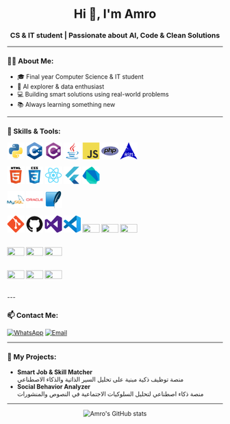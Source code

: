 <h1 align="center">Hi 👋, I'm Amro</h1>
<h3 align="center">CS & IT student | Passionate about AI, Code & Clean Solutions</h3>

---

### 👨‍💻 About Me:
- 🎓 Final year Computer Science & IT student  
- 🤖 AI explorer & data enthusiast  
- 💻 Building smart solutions using real-world problems  
- 📚 Always learning something new  

---

### 🧠 Skills & Tools:
<p align="left" dir="auto">
  <a target="_blank" rel="noopener noreferrer nofollow" href="https://raw.githubusercontent.com/devicons/devicon/master/icons/python/python-original.svg"><img src="https://raw.githubusercontent.com/devicons/devicon/master/icons/python/python-original.svg" width="40" height="40" style="max-width: 100%; height: auto; max-height: 40px;"></a>
  <a target="_blank" rel="noopener noreferrer nofollow" href="https://raw.githubusercontent.com/devicons/devicon/master/icons/cplusplus/cplusplus-original.svg"><img src="https://raw.githubusercontent.com/devicons/devicon/master/icons/cplusplus/cplusplus-original.svg" width="40" height="40" style="max-width: 100%; height: auto; max-height: 40px;"></a>
  <a target="_blank" rel="noopener noreferrer nofollow" href="https://raw.githubusercontent.com/devicons/devicon/master/icons/csharp/csharp-original.svg"><img src="https://raw.githubusercontent.com/devicons/devicon/master/icons/csharp/csharp-original.svg" width="40" height="40" style="max-width: 100%; height: auto; max-height: 40px;"></a>
  <a target="_blank" rel="noopener noreferrer nofollow" href="https://raw.githubusercontent.com/devicons/devicon/master/icons/java/java-original.svg"><img src="https://raw.githubusercontent.com/devicons/devicon/master/icons/java/java-original.svg" width="40" height="40" style="max-width: 100%; height: auto; max-height: 40px;"></a>
  <a target="_blank" rel="noopener noreferrer nofollow" href="https://raw.githubusercontent.com/devicons/devicon/master/icons/javascript/javascript-original.svg"><img src="https://raw.githubusercontent.com/devicons/devicon/master/icons/javascript/javascript-original.svg" width="40" height="40" style="max-width: 100%; height: auto; max-height: 40px;"></a>
  <a target="_blank" rel="noopener noreferrer nofollow" href="https://raw.githubusercontent.com/devicons/devicon/master/icons/php/php-original.svg"><img src="https://raw.githubusercontent.com/devicons/devicon/master/icons/php/php-original.svg" width="40" height="40" style="max-width: 100%; height: auto; max-height: 40px;"></a>
  <a target="_blank" rel="noopener noreferrer nofollow" href="https://raw.githubusercontent.com/devicons/devicon/master/icons/assembly/assembly-original.svg"><img src="https://raw.githubusercontent.com/devicons/devicon/master/icons/assembly/assembly-original.svg" width="40" height="40" style="max-width: 100%; height: auto; max-height: 40px;"></a>
  
  <a target="_blank" rel="noopener noreferrer nofollow" href="https://raw.githubusercontent.com/devicons/devicon/master/icons/html5/html5-original-wordmark.svg"><img src="https://raw.githubusercontent.com/devicons/devicon/master/icons/html5/html5-original-wordmark.svg" width="40" height="40" style="max-width: 100%; height: auto; max-height: 40px;"></a>
  <a target="_blank" rel="noopener noreferrer nofollow" href="https://raw.githubusercontent.com/devicons/devicon/master/icons/css3/css3-original-wordmark.svg"><img src="https://raw.githubusercontent.com/devicons/devicon/master/icons/css3/css3-original-wordmark.svg" width="40" height="40" style="max-width: 100%; height: auto; max-height: 40px;"></a>
  <a target="_blank" rel="noopener noreferrer nofollow" href="https://raw.githubusercontent.com/devicons/devicon/master/icons/react/react-original.svg"><img src="https://raw.githubusercontent.com/devicons/devicon/master/icons/react/react-original.svg" width="40" height="40" style="max-width: 100%; height: auto; max-height: 40px;"></a>
  <a target="_blank" rel="noopener noreferrer nofollow" href="https://raw.githubusercontent.com/devicons/devicon/master/icons/flutter/flutter-original.svg"><img src="https://raw.githubusercontent.com/devicons/devicon/master/icons/flutter/flutter-original.svg" width="40" height="40" style="max-width: 100%; height: auto; max-height: 40px;"></a>
  <a target="_blank" rel="noopener noreferrer nofollow" href="https://raw.githubusercontent.com/devicons/devicon/master/icons/dart/dart-original.svg"><img src="https://raw.githubusercontent.com/devicons/devicon/master/icons/dart/dart-original.svg" width="40" height="40" style="max-width: 100%; height: auto; max-height: 40px;"></a>
  
  <a target="_blank" rel="noopener noreferrer nofollow" href="https://raw.githubusercontent.com/devicons/devicon/master/icons/mysql/mysql-original-wordmark.svg"><img src="https://raw.githubusercontent.com/devicons/devicon/master/icons/mysql/mysql-original-wordmark.svg" width="40" height="40" style="max-width: 100%; height: auto; max-height: 40px;"></a>
  <a target="_blank" rel="noopener noreferrer nofollow" href="https://raw.githubusercontent.com/devicons/devicon/master/icons/oracle/oracle-original.svg"><img src="https://raw.githubusercontent.com/devicons/devicon/master/icons/oracle/oracle-original.svg" width="40" height="40" style="max-width: 100%; height: auto; max-height: 40px;"></a>
  <a target="_blank" rel="noopener noreferrer nofollow" href="https://raw.githubusercontent.com/devicons/devicon/master/icons/sqlite/sqlite-original.svg"><img src="https://raw.githubusercontent.com/devicons/devicon/master/icons/sqlite/sqlite-original.svg" width="40" height="40" style="max-width: 100%; height: auto; max-height: 40px;"></a>
  
  <a target="_blank" rel="noopener noreferrer nofollow" href="https://raw.githubusercontent.com/devicons/devicon/master/icons/git/git-original.svg"><img src="https://raw.githubusercontent.com/devicons/devicon/master/icons/git/git-original.svg" width="40" height="40" style="max-width: 100%; height: auto; max-height: 40px;"></a>
  <a target="_blank" rel="noopener noreferrer nofollow" href="https://raw.githubusercontent.com/devicons/devicon/master/icons/github/github-original.svg"><img src="https://raw.githubusercontent.com/devicons/devicon/master/icons/github/github-original.svg" width="40" height="40" style="max-width: 100%; height: auto; max-height: 40px;"></a>
  <a target="_blank" rel="noopener noreferrer nofollow" href="https://raw.githubusercontent.com/devicons/devicon/master/icons/visualstudio/visualstudio-plain.svg"><img src="https://raw.githubusercontent.com/devicons/devicon/master/icons/visualstudio/visualstudio-plain.svg" width="40" height="40" style="max-width: 100%; height: auto; max-height: 40px;"></a>
  <a target="_blank" rel="noopener noreferrer nofollow" href="https://raw.githubusercontent.com/devicons/devicon/master/icons/vscode/vscode-original.svg"><img src="https://raw.githubusercontent.com/devicons/devicon/master/icons/vscode/vscode-original.svg" width="40" height="40" style="max-width: 100%; height: auto; max-height: 40px;"></a>
  <a target="_blank" rel="noopener noreferrer nofollow" href="https://camo.githubusercontent.com/c99c09503bff8638c1883c41f4e772f86ee6c6226961b4849eb4a08889838706/68747470733a2f2f63646e2e6a7364656c6976722e6e65742f67682f64657669636f6e732f64657669636f6e2f69636f6e732f616e61636f6e64612f616e61636f6e64612d6f726967696e616c2e737667"><img src="https://camo.githubusercontent.com/c99c09503bff8638c1883c41f4e772f86ee6c6226961b4849eb4a08889838706/68747470733a2f2f63646e2e6a7364656c6976722e6e65742f67682f64657669636f6e732f64657669636f6e2f69636f6e732f616e61636f6e64612f616e61636f6e64612d6f726967696e616c2e737667" width="40" height="40" data-canonical-src="https://cdn.jsdelivr.net/gh/devicons/devicon/icons/anaconda/anaconda-original.svg" style="max-width: 100%; height: auto; max-height: 40px;"></a>
  <a target="_blank" rel="noopener noreferrer nofollow" href="https://camo.githubusercontent.com/f91287c9aac55623bc37ceb651ac35b7efb56e422019a3bb59328328a09edf9f/68747470733a2f2f63646e2e6a7364656c6976722e6e65742f67682f64657669636f6e732f64657669636f6e2f69636f6e732f6c696e75782f6c696e75782d6f726967696e616c2e737667"><img src="https://camo.githubusercontent.com/f91287c9aac55623bc37ceb651ac35b7efb56e422019a3bb59328328a09edf9f/68747470733a2f2f63646e2e6a7364656c6976722e6e65742f67682f64657669636f6e732f64657669636f6e2f69636f6e732f6c696e75782f6c696e75782d6f726967696e616c2e737667" width="40" height="40" data-canonical-src="https://cdn.jsdelivr.net/gh/devicons/devicon/icons/linux/linux-original.svg" style="max-width: 100%; height: auto; max-height: 40px;"></a>
  <a target="_blank" rel="noopener noreferrer nofollow" href="https://camo.githubusercontent.com/e0eefb9cad563671713a927f417044f3ea2520d828f76317073eab7444915c1e/68747470733a2f2f75706c6f61642e77696b696d656469612e6f72672f77696b6970656469612f636f6d6d6f6e732f332f33382f4a7570797465725f6c6f676f2e737667"><img src="https://camo.githubusercontent.com/e0eefb9cad563671713a927f417044f3ea2520d828f76317073eab7444915c1e/68747470733a2f2f75706c6f61642e77696b696d656469612e6f72672f77696b6970656469612f636f6d6d6f6e732f332f33382f4a7570797465725f6c6f676f2e737667" width="40" height="40" data-canonical-src="https://upload.wikimedia.org/wikipedia/commons/3/38/Jupyter_logo.svg" style="max-width: 100%; height: auto; max-height: 40px;"></a>
  
  <a target="_blank" rel="noopener noreferrer nofollow" href="https://camo.githubusercontent.com/10ef74dfa95f72dd64d1684a5b158777ec3caea9bcbbac2aa1af0ce8c2d5f473/68747470733a2f2f68756767696e67666163652e636f2f66726f6e742f6173736574732f68756767696e67666163655f6c6f676f2e737667"><img src="https://camo.githubusercontent.com/10ef74dfa95f72dd64d1684a5b158777ec3caea9bcbbac2aa1af0ce8c2d5f473/68747470733a2f2f68756767696e67666163652e636f2f66726f6e742f6173736574732f68756767696e67666163655f6c6f676f2e737667" width="40" height="40" data-canonical-src="https://huggingface.co/front/assets/huggingface_logo.svg" style="max-width: 100%; height: auto; max-height: 40px;"></a>
  <a target="_blank" rel="noopener noreferrer nofollow" href="https://camo.githubusercontent.com/7891c5453be1d442f62ac0fb92f49a3f662db9a2320142756a6a0fe615bf2950/68747470733a2f2f75706c6f61642e77696b696d656469612e6f72672f77696b6970656469612f636f6d6d6f6e732f7468756d622f312f31622f476f6f676c655f436f6c61626f7261746f72795f4c6f676f2e7376672f37363870782d476f6f676c655f436f6c61626f7261746f72795f4c6f676f2e7376672e706e67"><img src="https://camo.githubusercontent.com/7891c5453be1d442f62ac0fb92f49a3f662db9a2320142756a6a0fe615bf2950/68747470733a2f2f75706c6f61642e77696b696d656469612e6f72672f77696b6970656469612f636f6d6d6f6e732f7468756d622f312f31622f476f6f676c655f436f6c61626f7261746f72795f4c6f676f2e7376672f37363870782d476f6f676c655f436f6c61626f7261746f72795f4c6f676f2e7376672e706e67" width="40" height="40" data-canonical-src="https://upload.wikimedia.org/wikipedia/commons/thumb/1/1b/Google_Colaboratory_Logo.svg/768px-Google_Colaboratory_Logo.svg.png" style="max-width: 100%; height: auto; max-height: 40px;"></a>
  <a target="_blank" rel="noopener noreferrer nofollow" href="https://camo.githubusercontent.com/319c662ff5d30942a831533fc745dd8d916aded676863b7d7ad297b96899f385/68747470733a2f2f75706c6f61642e77696b696d656469612e6f72672f77696b6970656469612f636f6d6d6f6e732f372f37632f4b6167676c655f6c6f676f2e706e67"><img src="https://camo.githubusercontent.com/319c662ff5d30942a831533fc745dd8d916aded676863b7d7ad297b96899f385/68747470733a2f2f75706c6f61642e77696b696d656469612e6f72672f77696b6970656469612f636f6d6d6f6e732f372f37632f4b6167676c655f6c6f676f2e706e67" width="40" height="40" data-canonical-src="https://upload.wikimedia.org/wikipedia/commons/7/7c/Kaggle_logo.png" style="max-width: 100%; height: auto; max-height: 40px;"></a>
  
  <a target="_blank" rel="noopener noreferrer nofollow" href="https://camo.githubusercontent.com/ed928fe04363290dc2871211ab4dd1f8b57a9b3db2f88a9febc8e52374f22fd9/68747470733a2f2f63646e2e776f726c64766563746f726c6f676f2e636f6d2f6c6f676f732f7472656c6c6f2e737667"><img src="https://camo.githubusercontent.com/ed928fe04363290dc2871211ab4dd1f8b57a9b3db2f88a9febc8e52374f22fd9/68747470733a2f2f63646e2e776f726c64766563746f726c6f676f2e636f6d2f6c6f676f732f7472656c6c6f2e737667" width="40" height="40" data-canonical-src="https://cdn.worldvectorlogo.com/logos/trello.svg" style="max-width: 100%; height: auto; max-height: 40px;"></a>
  <a target="_blank" rel="noopener noreferrer nofollow" href="https://camo.githubusercontent.com/8f311b602d8f00497aa9251f5c6157bebd2cc9ca871fca80cb9e18bba20b9eb6/68747470733a2f2f7777772e7376677265706f2e636f6d2f73686f772f3335333439382f78616d70702e737667"><img src="https://camo.githubusercontent.com/8f311b602d8f00497aa9251f5c6157bebd2cc9ca871fca80cb9e18bba20b9eb6/68747470733a2f2f7777772e7376677265706f2e636f6d2f73686f772f3335333439382f78616d70702e737667" width="40" height="40" data-canonical-src="https://www.svgrepo.com/show/353498/xampp.svg" style="max-width: 100%; height: auto; max-height: 40px;"></a>
  <a target="_blank" rel="noopener noreferrer nofollow" href="https://camo.githubusercontent.com/00b43e96e45231a05c92a71df4db676f1fe1370f6bee5528eac8b3fc1fc2f8de/68747470733a2f2f63646e2e6a7364656c6976722e6e65742f67682f64657669636f6e732f64657669636f6e2f69636f6e732f77696e646f7773382f77696e646f7773382d6f726967696e616c2e737667"><img src="https://camo.githubusercontent.com/00b43e96e45231a05c92a71df4db676f1fe1370f6bee5528eac8b3fc1fc2f8de/68747470733a2f2f63646e2e6a7364656c6976722e6e65742f67682f64657669636f6e732f64657669636f6e2f69636f6e732f77696e646f7773382f77696e646f7773382d6f726967696e616c2e737667" width="40" height="40" data-canonical-src="https://cdn.jsdelivr.net/gh/devicons/devicon/icons/windows8/windows8-original.svg" style="max-width: 100%; height: auto; max-height: 40px;"></a>
</p>
---

### 📫 Contact Me:
[![WhatsApp](https://img.shields.io/badge/-WhatsApp-25D366?style=flat-square&logo=whatsapp&logoColor=white)](https://wa.me/967737768973)
[![Email](https://img.shields.io/badge/-Email-D14836?style=flat-square&logo=gmail&logoColor=white)](mailto:yourmail@example.com)
<!-- [![LinkedIn](https://img.shields.io/badge/-LinkedIn-0077B5?style=flat-square&logo=linkedin&logoColor=white)](https://linkedin.com/in/yourusername)-->

---

### 🚀 My Projects:
- **Smart Job & Skill Matcher**  
  منصة توظيف ذكية مبنية على تحليل السير الذاتية والذكاء الاصطناعي  
- **Social Behavior Analyzer**  
  منصة ذكاء اصطناعي لتحليل السلوكيات الاجتماعية في النصوص والمنشورات

---

<p align="center">
  <img src="https://github-readme-stats.vercel.app/api?username=amroCodeX&show_icons=true&theme=tokyonight" alt="Amro's GitHub stats" />
</p>
